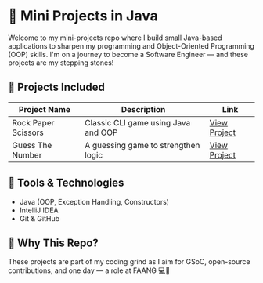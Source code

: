 # 🚀 Mini Projects in Java

Welcome to my mini-projects repo where I build small Java-based applications to sharpen my programming and Object-Oriented Programming (OOP) skills. I'm on a journey to become a Software Engineer — and these projects are my stepping stones!

## 🔧 Projects Included

| Project Name          | Description                            | Link                         |
|-----------------------|----------------------------------------|------------------------------|
| Rock Paper Scissors   | Classic CLI game using Java and OOP    | [View Project](./RockPaperScissorsGame) |
| Guess The Number      | A guessing game to strengthen logic    | [View Project](./GuessTheNumber) |

## 📌 Tools & Technologies
- Java (OOP, Exception Handling, Constructors)
- IntelliJ IDEA
- Git & GitHub

## 🧠 Why This Repo?
These projects are part of my coding grind as I aim for GSoC, open-source contributions, and one day — a role at FAANG 💻🚀

